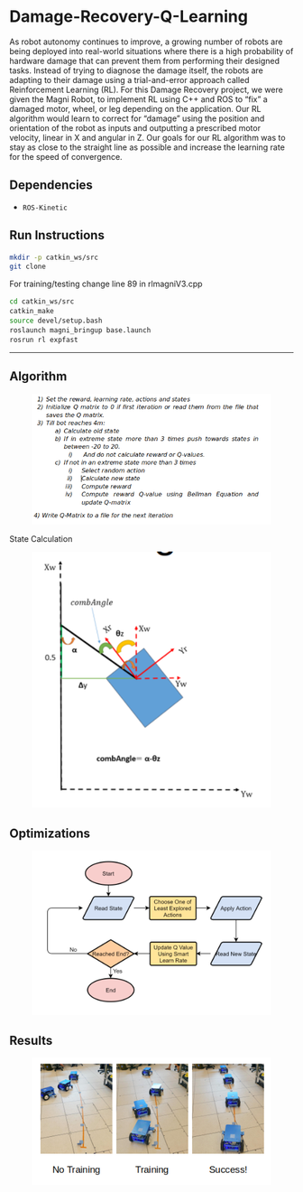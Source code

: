# Damage-Recovery-Q-Learning

As robot autonomy continues to improve, a growing number of robots are being deployed into real-world situations where there is a high probability of hardware damage that can prevent them from performing their designed tasks. Instead of trying to diagnose the damage itself, the robots are adapting to their damage using a trial-and-error approach called Reinforcement Learning (RL). For this Damage Recovery project, we were given the Magni Robot, to implement RL using C++ and ROS to “fix” a damaged motor, wheel, or leg depending on the application. Our RL algorithm would learn to correct for “damage” using the position and orientation of the robot as inputs and outputting a prescribed motor velocity, linear in X and angular in Z. Our goals for our RL algorithm was to stay as close to the straight line as possible and increase the learning rate for the speed of convergence.




## Dependencies


* `ROS-Kinetic`



## Run Instructions

```bash
mkdir -p catkin_ws/src
git clone 
```
For training/testing change line 89 in rlmagniV3.cpp

```bash
cd catkin_ws/src
catkin_make
source devel/setup.bash
roslaunch magni_bringup base.launch
rosrun rl expfast
```
---
## Algorithm

<figure>
 <img src="./Images/basicQlearning.png" width="712" alt="Combined Image" />
 <figcaption>
 <p></p> 
 </figcaption>
</figure>

State Calculation

<figure>
 <img src="./Images/state.png" width="712" alt="Combined Image" />
 <figcaption>
 <p></p> 
 </figcaption>
</figure>

 
## Optimizations

<figure>
 <img src="./Images/optimization.png" width="712" alt="Combined Image" />
 <figcaption>
 <p></p> 
 </figcaption>
</figure>



## Results

<figure>
 <img src="./Images/trainTest.png" width="712" alt="Combined Image" />
 <figcaption>
 <p></p> 
 </figcaption>
</figure>



